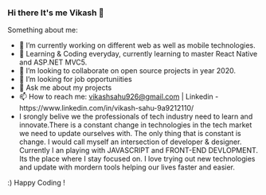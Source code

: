 <h3>Hi there It's me Vikash 👋 </h3>

<p>Something about me:</p>

<ul>
  <li>🔭 I’m currently working on different web as well as mobile technologies. </li>
  <li>🌱 Learning & Coding everyday, currently learning to master React Native and ASP.NET MVC5.</li>
  <li>👯 I’m looking to collaborate on open source projects in year 2020.</li>
  <li>🤔 I’m looking for job opportuniities</li>
  <li>💬 Ask me about my projects</li>
  <li>📫 How to reach me:  <a href="mailto:vikashsahu926@gmail.com?subject=Mail">vikashsahu926@gmail.com</a>  | Linkedin - https://www.linkedin.com/in/vikash-sahu-9a9212110/</li>
  <li>I srongly belive we the professionals of tech industry need to learn and innovate.There is a constant change in technologies in the tech market we need to update ourselves with. The only thing that is constant is change. I would call myself an intersection of developer & designer. Currently I an playing with JAVASCRIPT and FRONT-END DEVLOPMENT. Its the place where I stay focused on. I love trying out new technologies and update with mordern tools helping our lives faster and easier.</li>
</ul>

<p>:) Happy Coding !</p>

































